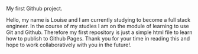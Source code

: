My first Github project.

Hello, my name is Louise and I am currently studying to become a full stack engineer.  In the course of my studies I am on the module of learning to use Git and Github.  Therefore my first repository is just a simple html file to learn how to publish to Github Pages.
Thank you for your time in reading this and hope to work collaboratively with you in the future!.
